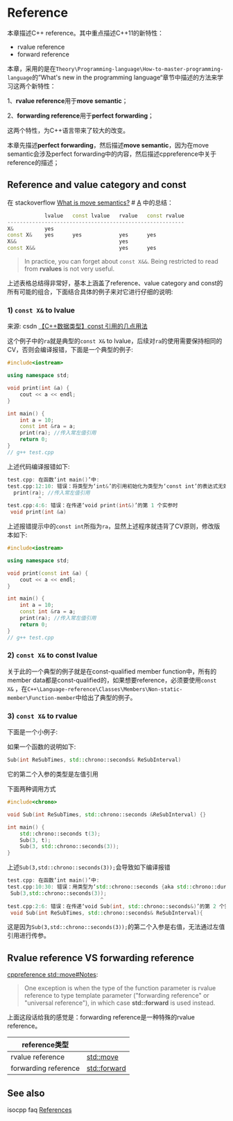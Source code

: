 # Reference

本章描述C++ reference。其中重点描述C++11的新特性：

- rvalue reference
- forward reference

本章，采用的是在`Theory\Programming-language\How-to-master-programming-language`的”What's new in the programming language“章节中描述的方法来学习这两个新特性：

1、**rvalue reference**用于**move semantic**；

2、**forwarding reference**用于**perfect forwarding**；

这两个特性，为C++语言带来了较大的改变。



本章先描述**perfect forwarding**，然后描述**move semantic**，因为在move semantic会涉及perfect forwarding中的内容，然后描述cppreference中关于reference的描述；



## Reference and value category and const

在 stackoverflow [What is move semantics?](https://stackoverflow.com/questions/3106110/what-is-move-semantics) # [A](https://stackoverflow.com/a/11540204) 中的总结：

```c++
            lvalue   const lvalue   rvalue   const rvalue
---------------------------------------------------------              
X&          yes
const X&    yes      yes            yes      yes
X&&                                 yes
const X&&                           yes      yes
```

> In practice, you can forget about `const X&&`. Being restricted to read from **rvalues** is not very useful.

上述表格总结得非常好，基本上涵盖了reference、value category and const的所有可能的组合，下面结合具体的例子来对它进行仔细的说明:

### 1) `const X&`  to lvalue

来源: csdn [【C++数据类型】const 引用的几点用法](https://blog.csdn.net/hyman_c/article/details/52700094)

这个例子中的`ra`就是典型的`const X&`  to lvalue，后续对`ra`的使用需要保持相同的CV，否则会编译报错，下面是一个典型的例子: 

```C++
#include<iostream>

using namespace std;

void print(int &a) {
    cout << a << endl;
}

int main() {
    int a = 10;
    const int &ra = a;
    print(ra); //传入常左值引用
    return 0;
}
// g++ test.cpp

```

上述代码编译报错如下:

```C++
test.cpp: 在函数‘int main()’中:
test.cpp:12:10: 错误：将类型为‘int&’的引用初始化为类型为‘const int’的表达式无效
  print(ra); //传入常左值引用
          ^
test.cpp:4:6: 错误：在传递‘void print(int&)’的第 1 个实参时
 void print(int &a)

```

上述报错提示中的`const int`所指为`ra`，显然上述程序就违背了CV原则，修改版本如下:

```C++
#include<iostream>

using namespace std;

void print(const int &a) {
    cout << a << endl;
}

int main() {
    int a = 10;
    const int &ra = a;
    print(ra); //传入常左值引用
    return 0;
}
// g++ test.cpp

```

### 2) `const X&` to const lvalue

关于此的一个典型的例子就是在const-qualified member function中，所有的member data都是const-qualified的，如果想要reference，必须要使用`const X&` ，在`C++\Language-reference\Classes\Members\Non-static-member\Function-member`中给出了典型的例子。

### 3) `const X&`  to rvalue

下面是一个小例子: 


如果一个函数的说明如下:

```c++
Sub(int ReSubTimes, std::chrono::seconds& ReSubInterval)
```

它的第二个入参的类型是左值引用

下面两种调用方式

```c++
#include<chrono>

void Sub(int ReSubTimes, std::chrono::seconds &ReSubInterval) {}

int main() {
    std::chrono::seconds t(3);
    Sub(3, t);
    Sub(3, std::chrono::seconds(3));
}
```

上述`Sub(3,std::chrono::seconds(3));`会导致如下编译报错

```c++
test.cpp: 在函数‘int main()’中:
test.cpp:10:30: 错误：用类型为‘std::chrono::seconds {aka std::chrono::duration<long int>}’的右值初始化类型为‘std::chrono::seconds& {aka std::chrono::duration<long int>&}’的非常量引用无效
 Sub(3,std::chrono::seconds(3)); 
                              ^
test.cpp:2:6: 错误：在传递‘void Sub(int, std::chrono::seconds&)’的第 2 个实参时
 void Sub(int ReSubTimes, std::chrono::seconds& ReSubInterval){

```

这是因为`Sub(3,std::chrono::seconds(3));`的第二个入参是右值，无法通过左值引用进行传参。



## Rvalue reference VS forwarding reference

[cppreference std::move#Notes](https://en.cppreference.com/w/cpp/utility/move#Notes):

> One exception is when the type of the function parameter is rvalue reference to type template parameter ("forwarding reference" or "universal reference"), in which case **std::forward** is used instead.

上面这段话给我的感觉是：forwarding reference是一种特殊的rvalue reference。

| reference类型        |                                                              |
| -------------------- | ------------------------------------------------------------ |
| rvalue reference     | [std::move](https://en.cppreference.com/w/cpp/utility/move)  |
| forwarding reference | [std::forward](https://en.cppreference.com/w/cpp/utility/forward) |



## See also

isocpp faq [References](https://isocpp.org/wiki/faq/references) 

